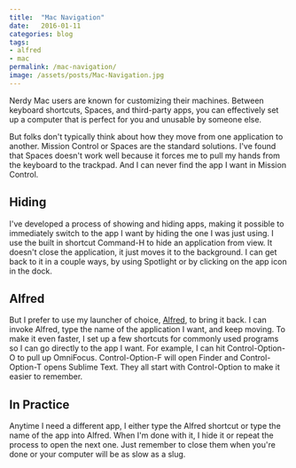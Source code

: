 ```yaml
---
title:  "Mac Navigation"
date:   2016-01-11
categories: blog
tags:
- alfred
- mac
permalink: /mac-navigation/
image: /assets/posts/Mac-Navigation.jpg
---
```


Nerdy Mac users are known for customizing their machines. Between keyboard shortcuts, Spaces, and third-party apps, you can effectively set up a computer that is perfect for you and unusable by someone else.
<!--more-->

But folks don't typically think about how they move from one application to another. Mission Control or Spaces are the standard solutions. I've found that Spaces doesn't work well because it forces me to pull my hands from the keyboard to the trackpad. And I can never find the app I want in Mission Control.

## Hiding

I've developed a process of showing and hiding apps, making it possible to immediately switch to the app I want by hiding the one I was just using. I use the built in shortcut Command-H to hide an application from view. It doesn't close the application, it just moves it to the background. I can get back to it in a couple ways, by using Spotlight or by clicking on the app icon in the dock.

## Alfred

But I prefer to use my launcher of choice, [Alfred](https://www.alfredapp.com/), to bring it back. I can invoke Alfred, type the name of the application I want, and keep moving. To make it even faster, I set up a few shortcuts for commonly used programs so I can go directly to the app I want. For example, I can hit Control-Option-O to pull up OmniFocus. Control-Option-F will open Finder and Control-Option-T opens Sublime Text. They all start with Control-Option to make it easier to remember.

## In Practice

Anytime I need a different app, I either type the Alfred shortcut or type the name of the app into Alfred. When I'm done with it, I hide it or repeat the process to open the next one. Just remember to close them when you're done or your computer will be as slow as a slug.